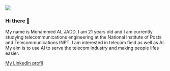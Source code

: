 <img src='https://media-exp1.licdn.com/dms/image/C5616AQFzqHlSZMhWaQ/profile-displaybackgroundimage-shrink_200_800/0/1599682138304?e=1617235200&v=beta&t=Udw5DNIVjyjG9ACTjpdUwq_1Ng5CXXa2gNfFz8yITKU'>


### Hi there 👋

<!--
**mohammedAljadd/mohammedAljadd** is a ✨ _special_ ✨ repository because its `README.md` (this file) appears on your GitHub profile.

Here are some ideas to get you started:

- 🔭 I’m currently working on ...
- 🌱 I’m currently learning ...
- 👯 I’m looking to collaborate on ...
- 🤔 I’m looking for help with ...
- 💬 Ask me about ...
- 📫 How to reach me: ...
- 😄 Pronouns: ...
- ⚡ Fun fact: ...
-->


My name is Mohammed AL JADD, I am 21 years old and I am currently studying telecommunications engineering at the National Institute of Posts and Telecommunications INPT.
I am interested in telecom field as well as AI. My aim is to use AI to serve the telecom industry and making people lifes easier.

<a href='https://www.linkedin.com/in/mohammed-al-jadd-a540281b7/'> My LinkedIn profil </a>
